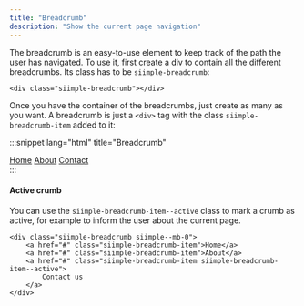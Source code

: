 ```yaml
---
title: "Breadcrumb"
description: "Show the current page navigation"
---
```


The breadcrumb is an easy-to-use element to keep track of the path the user has navigated. To use it, first create a div to contain all the different breadcrumbs. Its class has to be `siimple-breadcrumb`:

```
<div class="siimple-breadcrumb"></div>
```

Once you have the container of the breadcrumbs, just create as many as you want. A breadcrumb is just a `<div>` tag with the class `siimple-breadcrumb-item` added to it:

:::snippet lang="html" title="Breadcrumb"
<div class="siimple-breadcrumb siimple--mb-0">
    <a href="#" class="siimple-breadcrumb-item">Home</a>
    <a href="#" class="siimple-breadcrumb-item">About</a>
    <a href="#" class="siimple-breadcrumb-item">Contact</a>
</div>
:::


#### Active crumb

You can use the `siimple-breadcrumb-item--active` class to mark a crumb as active, for example to inform the user about the current page.

```
<div class="siimple-breadcrumb siimple--mb-0">
    <a href="#" class="siimple-breadcrumb-item">Home</a>
    <a href="#" class="siimple-breadcrumb-item">About</a>
    <a href="#" class="siimple-breadcrumb-item siimple-breadcrumb-item--active">
        Contact us
    </a>
</div>
```


